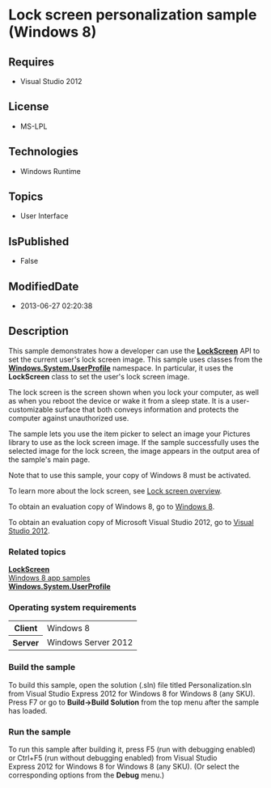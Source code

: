 # Lock screen personalization sample (Windows 8)
## Requires
* Visual Studio 2012
## License
* MS-LPL
## Technologies
* Windows Runtime
## Topics
* User Interface
## IsPublished
* False
## ModifiedDate
* 2013-06-27 02:20:38
## Description

<div id="mainSection">
<p>This sample demonstrates how a developer can use the <a href="http://msdn.microsoft.com/library/windows/apps/br241847">
<b>LockScreen</b></a> API to set the current user's lock screen image. This sample uses classes from the
<a href="http://msdn.microsoft.com/library/windows/apps/br241881"><b>Windows.System.UserProfile</b></a> namespace. In particular, it uses the
<b>LockScreen</b> class to set the user's lock screen image. </p>
<p>The lock screen is the screen shown when you lock your computer, as well as when you reboot the device or wake it from a sleep state. It is a user-customizable surface that both conveys information and protects the computer against unauthorized use.</p>
<p>The sample lets you use the item picker to select an image your Pictures library to use as the lock screen image. If the sample successfully uses the selected image for the lock screen, the image appears in the output area of the sample's main page.</p>
<p>Note that to use this sample, your copy of Windows&nbsp;8 must be activated.</p>
<p>To learn more about the lock screen, see <a href="http://msdn.microsoft.com/library/windows/apps/hh779720">
Lock screen overview</a>.</p>
<p>To obtain an evaluation copy of Windows&nbsp;8, go to <a href="http://go.microsoft.com/fwlink/p/?linkid=241655">
Windows&nbsp;8</a>.</p>
<p>To obtain an evaluation copy of Microsoft Visual Studio&nbsp;2012, go to <a href="http://go.microsoft.com/fwlink/p/?linkid=241656">
Visual Studio&nbsp;2012</a>.</p>
<h3><a id="related_topics"></a>Related topics</h3>
<dl><dt><a href="http://msdn.microsoft.com/library/windows/apps/br241847"><b>LockScreen</b></a>
</dt><dt><a href="http://go.microsoft.com/fwlink/p/?LinkID=227694">Windows 8 app samples</a>
</dt><dt><a href="http://msdn.microsoft.com/library/windows/apps/br241881"><b>Windows.System.UserProfile</b></a>
</dt></dl>
<h3>Operating system requirements</h3>
<table>
<tbody>
<tr>
<th>Client</th>
<td><dt>Windows&nbsp;8 </dt></td>
</tr>
<tr>
<th>Server</th>
<td><dt>Windows Server&nbsp;2012 </dt></td>
</tr>
</tbody>
</table>
<h3>Build the sample</h3>
<p>To build this sample, open the solution (.sln) file titled Personalization.sln from Visual Studio Express&nbsp;2012 for Windows&nbsp;8 for Windows&nbsp;8 (any SKU). Press F7 or go to
<b>Build-&gt;Build Solution</b> from the top menu after the sample has loaded. </p>
<h3>Run the sample</h3>
<p>To run this sample after building it, press F5 (run with debugging enabled) or Ctrl&#43;F5 (run without debugging enabled) from Visual Studio Express&nbsp;2012 for Windows&nbsp;8 for Windows&nbsp;8 (any SKU). (Or select the corresponding options from the
<b>Debug</b> menu.)</p>
</div>
